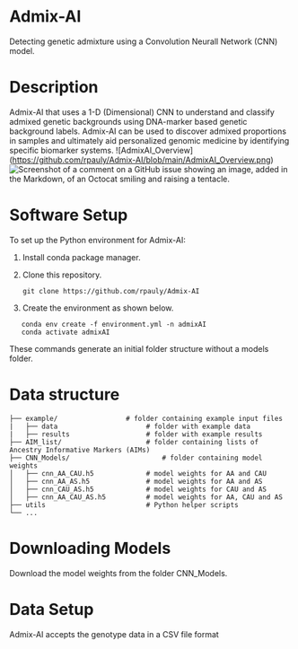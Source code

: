 # Admix-AI
Detecting genetic admixture using a Convolution Neurall Network (CNN) model.
# Description
Admix-AI that uses a 1-D (Dimensional) CNN to understand and classify admixed genetic backgrounds using DNA-marker based genetic background labels. Admix-AI can be used to discover admixed proportions in samples and ultimately aid personalized genomic medicine by identifying specific biomarker systems.
![AdmixAI_Overview]
(https://github.com/rpauly/Admix-AI/blob/main/AdmixAI_Overview.png)
![Screenshot of a comment on a GitHub issue showing an image, added in the Markdown, of an Octocat smiling and raising a tentacle.](https://myoctocat.com/assets/images/base-octocat.svg)

# Software Setup
To set up the Python environment for Admix-AI:

1. Install conda package manager.

2. Clone this repository.
   ```
   git clone https://github.com/rpauly/Admix-AI
   ```
4. Create the environment as shown below.
```
   conda env create -f environment.yml -n admixAI
   conda activate admixAI
```
These commands generate an initial folder structure without a models folder.

# Data structure
 ```  
├── example/                 # folder containing example input files
|   ├── data                      # folder with example data
|   ├── results                   # folder with example results
├── AIM_list/                     # folder containing lists of Ancestry Informative Markers (AIMs)
├── CNN_Models/                       # folder containing model weights
│   ├── cnn_AA_CAU.h5             # model weights for AA and CAU
│   ├── cnn_AA_AS.h5              # model weights for AA and AS
│   ├── cnn_CAU_AS.h5             # model weights for CAU and AS
│   ├── cnn_AA_CAU_AS.h5          # model weights for AA, CAU and AS
├── utils                         # Python helper scripts
└── ...
```


# Downloading Models
Download the model weights from the folder CNN_Models.

# Data Setup
Admix-AI accepts the genotype data in a CSV file format
